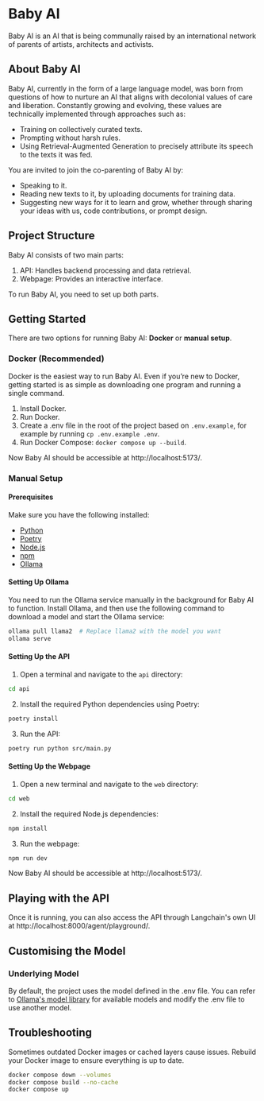 # Baby AI

Baby AI is an AI that is being communally raised by an international network of parents of artists, architects and activists.

## About Baby AI

Baby AI, currently in the form of a large language model, was born from questions of how to nurture an AI that aligns with decolonial values of care and liberation. Constantly growing and evolving, these values are technically implemented through approaches such as:

- Training on collectively curated texts.
- Prompting without harsh rules.
- Using Retrieval-Augmented Generation to precisely attribute its speech to the texts it was fed.

You are invited to join the co-parenting of Baby AI by:

- Speaking to it.
- Reading new texts to it, by uploading documents for training data.
- Suggesting new ways for it to learn and grow, whether through sharing your ideas with us, code contributions, or prompt design.

## Project Structure

Baby AI consists of two main parts:

1. API: Handles backend processing and data retrieval.
2. Webpage: Provides an interactive interface.

To run Baby AI, you need to set up both parts.

## Getting Started

There are two options for running Baby AI: **Docker** or **manual setup**.

### Docker (Recommended)

Docker is the easiest way to run Baby AI. Even if you’re new to Docker, getting started is as simple as downloading one program and running a single command.

1. Install Docker.
1. Run Docker.
1. Create a .env file in the root of the project based on `.env.example`, for example by running `cp .env.example .env`.
1. Run Docker Compose: `docker compose up --build`.

Now Baby AI should be accessible at http://localhost:5173/.

### Manual Setup

#### Prerequisites

Make sure you have the following installed:

- [Python](https://www.python.org/downloads/)
- [Poetry](https://python-poetry.org/docs/#installation)
- [Node.js](https://nodejs.org/en/download/)
- [npm](https://www.npmjs.com/get-npm)
- [Ollama](https://ollama.com/download)

#### Setting Up Ollama

You need to run the Ollama service manually in the background for Baby AI to function. Install Ollama, and then use the following command to download a model and start the Ollama service:

```sh
ollama pull llama2  # Replace llama2 with the model you want
ollama serve
```

#### Setting Up the API

1. Open a terminal and navigate to the `api` directory:

```sh
cd api
```

2. Install the required Python dependencies using Poetry:

```sh
poetry install
```

3. Run the API:

```sh
poetry run python src/main.py
```

#### Setting Up the Webpage

1. Open a new terminal and navigate to the `web` directory:

```sh
cd web
```

2. Install the required Node.js dependencies:

```sh
npm install
```

3. Run the webpage:

```sh
npm run dev
```

Now Baby AI should be accessible at http://localhost:5173/.

## Playing with the API

Once it is running, you can also access the API through Langchain's own UI at http://localhost:8000/agent/playground/.

## Customising the Model

### Underlying Model

By default, the project uses the model defined in the .env file. You can refer to [Ollama's model library](https://ollama.com/library) for available models and modify the .env file to use another model.

## Troubleshooting

Sometimes outdated Docker images or cached layers cause issues. Rebuild your Docker image to ensure everything is up to date.

```bash
docker compose down --volumes
docker compose build --no-cache
docker compose up
```
